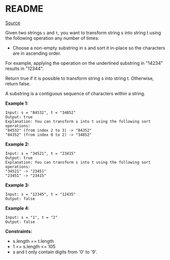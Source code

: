 # README #

[Source](https://leetcode.com/problems/check-if-string-is-transformable-with-substring-sort-operations/)

Given two strings `s` and `t`, you want to transform string s into string t using the following operation any number of times:

+ Choose a non-empty substring in s and sort it in-place so the characters are in ascending order.

For example, applying the operation on the underlined substring in "14234" results in "12344".

Return true if it is possible to transform string s into string t. Otherwise, return false.

A substring is a contiguous sequence of characters within a string.

**Example 1:**

```
Input: s = "84532", t = "34852"
Output: true
Explanation: You can transform s into t using the following sort operations:
"84532" (from index 2 to 3) -> "84352"
"84352" (from index 0 to 2) -> "34852"
```

**Example 2:**

```
Input: s = "34521", t = "23415"
Output: true
Explanation: You can transform s into t using the following sort operations:
"34521" -> "23451"
"23451" -> "23415"
```

**Example 3:**

```
Input: s = "12345", t = "12435"
Output: false
```

**Example 4:**

```
Input: s = "1", t = "2"
Output: false
```

**Constraints:**

+ s.length == t.length
+ 1 <= s.length <= 105
+ s and t only contain digits from '0' to '9'.

